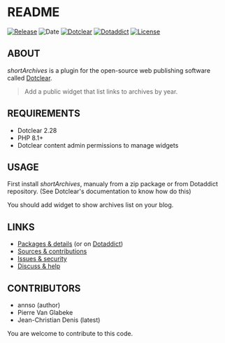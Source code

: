 # README

[![Release](https://img.shields.io/badge/release-2.2-a2cbe9.svg)](https://github.com/JcDenis/shortArchives/releases)
![Date](https://img.shields.io/badge/date-2023.10.20-c44d58.svg)
[![Dotclear](https://img.shields.io/badge/dotclear-v2.28-137bbb.svg)](https://fr.dotclear.org/download)
[![Dotaddict](https://img.shields.io/badge/dotaddict-official-9ac123.svg)](https://plugins.dotaddict.org/dc2/details/shortArchives)
[![License](https://img.shields.io/badge/license-GPL--2.0-ececec.svg)](https://github.com/JcDenis/shortArchives/blob/master/LICENSE)

## ABOUT

_shortArchives_ is a plugin for the open-source web publishing software called [Dotclear](https://www.dotclear.org).

> Add a public widget that list links to archives by year.

## REQUIREMENTS

* Dotclear 2.28
* PHP 8.1+
* Dotclear content admin permissions to manage widgets

## USAGE

First install _shortArchives_, manualy from a zip package or from 
Dotaddict repository. (See Dotclear's documentation to know how do this)

You should add widget to show archives list on your blog.

## LINKS

* [Packages & details](https://github.com/JcDenis/shortArchives/releases) (or on [Dotaddict](https://plugins.dotaddict.org/dc2/details/shortArchives))
* [Sources & contributions](https://github.com/JcDenis/shortArchives)
* [Issues & security](https://github.com/JcDenis/shortArchives/issues)
* [Discuss & help](http://forum.dotclear.org/viewtopic.php?pid=321044#p321044)

## CONTRIBUTORS

* annso (author)
* Pierre Van Glabeke
* Jean-Christian Denis (latest)

You are welcome to contribute to this code.
